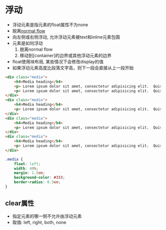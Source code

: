 # 浮动

- 浮动元素是指元素的float属性不为none
- 脱离[normal flow](CSS_Normal_Flow.md)
- 向左侧或右侧浮动, 允许浮动元素被text和inline元素包围
- 元素是如何浮动
  1. 脱离normal flow
  2. 移动到[container]的边界或其他浮动元素的边界
- float使用块布局, 某些情况下会修改display的值
- 如果浮动元素高度比段落文字高，则下一段会直接从上一段开始

```html
<div class="media">
    <h4>Media heading</h4>
    <p> Lorem ipsum dolor sit amet, consectetur adipisicing elit.  Quisquam, quae.  </p>
    <p> Lorem ipsum dolor sit amet, consectetur adipisicing elit.  Quisquam, quae.  </p>
</div>
<div class="media">
    <h4>Media heading</h4>
    <p> Lorem ipsum dolor sit amet, consectetur adipisicing elit.  Quisquam, quae.  </p>
</div>
<div class="media">
    <h4>Media heading</h4>
    <p> Lorem ipsum dolor sit amet, consectetur adipisicing elit.  Quisquam, quae.  </p>
</div>
<div class="media">
    <h4>Media heading</h4>
    <p> Lorem ipsum dolor sit amet, consectetur adipisicing elit.  Quisquam, quae.  </p>
</div>
```

```css
.media {
    float: left;
    width: 40%;
    margin: 1.5em;
    background-color: #333;
    border-radius: 0.5em;
}
```

## clear属性

- 指定元素的哪一侧不允许由浮动元素
- 取值: left, right, both, none
